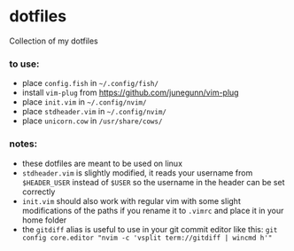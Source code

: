 # dotfiles

Collection of my dotfiles

### to use:

- place `config.fish` in `~/.config/fish/`
- install `vim-plug` from https://github.com/junegunn/vim-plug
- place `init.vim` in `~/.config/nvim/`
- place `stdheader.vim` in `~/.config/nvim/`
- place `unicorn.cow` in `/usr/share/cows/`

### notes:

- these dotfiles are meant to be used on linux
- `stdheader.vim` is slightly modified, it reads your username from `$HEADER_USER` instead of `$USER` so the username in the header can be set correctly
- `init.vim` should also work with regular vim with some slight modifications of the paths if you rename it to `.vimrc` and place it in your home folder
- the `gitdiff` alias is useful to use in your git commit editor like this: `git config core.editor "nvim -c 'vsplit term://gitdiff | wincmd h'"`
